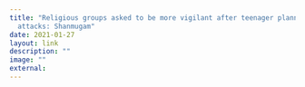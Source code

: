 ```yaml
---
title: "Religious groups asked to be more vigilant after teenager planned mosque
  attacks: Shanmugam"
date: 2021-01-27
layout: link
description: ""
image: ""
external:
---
```

